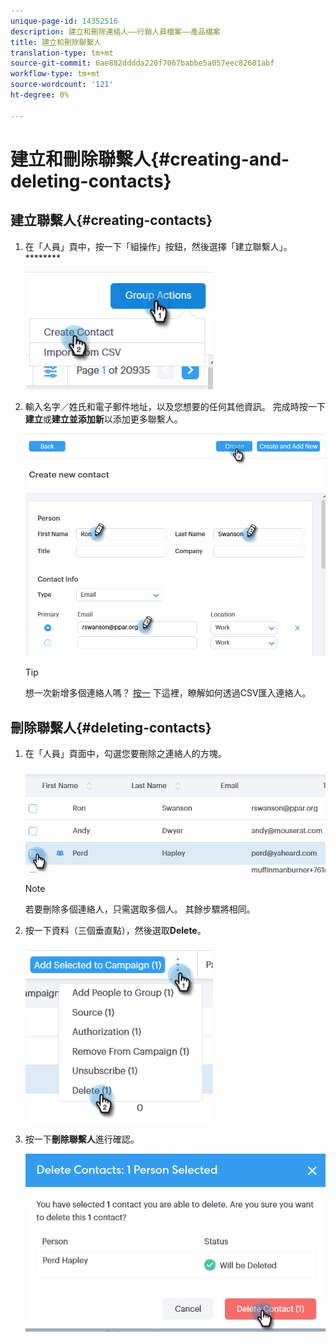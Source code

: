```yaml
---
unique-page-id: 14352516
description: 建立和刪除連絡人——行銷人員檔案——產品檔案
title: 建立和刪除聯繫人
translation-type: tm+mt
source-git-commit: 6ae882dddda220f7067babbe5a057eec82601abf
workflow-type: tm+mt
source-wordcount: '121'
ht-degree: 0%

---
```



# 建立和刪除聯繫人{#creating-and-deleting-contacts}

## 建立聯繫人{#creating-contacts}

1. 在「人員」頁中，按一下「組操作」按鈕，然後選擇「建立聯繫人」。********

   ![](assets/one-2.png)

1. 輸入名字／姓氏和電子郵件地址，以及您想要的任何其他資訊。 完成時按一下&#x200B;**建立**&#x200B;或&#x200B;**建立並添加新**&#x200B;以添加更多聯繫人。

   ![](assets/two-2.png)

   >[!TIP]
   >
   >想一次新增多個連絡人嗎？ [按一](/help/marketo/product-docs/marketo-sales-connect/people/managing-contacts/import-contacts-via-csv.md) 下這裡，瞭解如何透過CSV匯入連絡人。

## 刪除聯繫人{#deleting-contacts}

1. 在「人員」頁面中，勾選您要刪除之連絡人的方塊。

   ![](assets/three-2.png)

   >[!NOTE]
   >
   >若要刪除多個連絡人，只需選取多個人。 其餘步驟將相同。

1. 按一下資料（三個垂直點），然後選取&#x200B;**Delete**。

   ![](assets/four-2.png)

1. 按一下&#x200B;**刪除聯繫人**&#x200B;進行確認。

   ![](assets/five-2.png)
